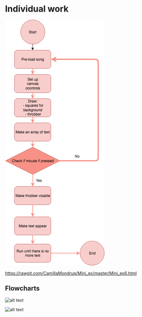 # Individual work

![alt text](WhileYouWait.png)

https://rawgit.com/CamillaMondrup/Mini_ex/master/Mini_ex6.html

## Flowcharts 


![alt text](play_mode.png)

![alt text](play_mode.png)
